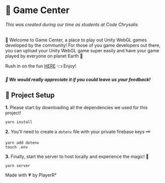 # 👾 **Game Center**
###### This was created during our time as students at Code Chrysalis

👋 Welcome to Game Center, a place to play out Unity WebGL games developed by the community! 
For those of you game developers out there, you can upload your Unity WebGL game super easily and have your game played by everyone on planet Earth 🎉


Rush in on the fun [HERE](https://duo-cc12.web.app/) 👈 Enjoy!


##### 🙏 We would really appreciate it if you could leave us your feedback!


## 🚀 **Project Setup**
**1.** Please start by downloading all the dependencies we used for this project!
````
yarn install
````
**2.** You'll need to create a `dotenv` file with your private firebase keys 🗝
````
yarn add dotenv
touch .env
````
**3.** Finally, start the server to host locally and experience the magic! 🎩
````
yarn server
````

Made with 💗 by PlayerR²
